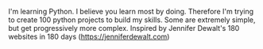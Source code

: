 I'm learning Python. I believe you learn most by doing. Therefore I'm trying to create 100 python projects to build my skills. Some are extremely simple, but get progressively more complex. Inspired by Jennifer Dewalt's 180 websites in 180 days (https://jenniferdewalt.com)
